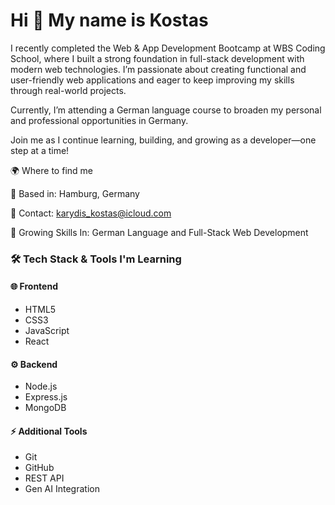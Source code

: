 Hi 👋 My name is Kostas
===============================

I recently completed the Web & App Development Bootcamp at WBS Coding School, where I built a strong foundation in full-stack development with modern web technologies. I’m passionate about creating functional and user-friendly web applications and eager to keep improving my skills through real-world projects.

Currently, I’m attending a German language course to broaden my personal and professional opportunities in Germany.

Join me as I continue learning, building, and growing as a developer—one step at a time!

🌍 Where to find me

📍 Based in: Hamburg, Germany

📧 Contact: karydis_kostas@icloud.com

🧠 Growing Skills In: German Language and Full-Stack Web Development

### 🛠️ Tech Stack & Tools I'm Learning  

#### 🌐 Frontend  
- HTML5  
- CSS3  
- JavaScript  
- React  

#### ⚙️ Backend  
- Node.js  
- Express.js  
- MongoDB  

#### ⚡ Additional Tools  
- Git  
- GitHub  
- REST API   
- Gen AI Integration
